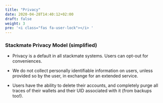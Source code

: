 ```yaml
---
title: "Privacy"
date: 2020-04-28T14:40:12+02:00
draft: false
weight: 3
pre: '<i class="fas fa-user-lock"></i> '
---
```



### Stackmate Privacy Model (simplified)


- Privacy is a default in all stackmate systems. Users can opt-out for conveniences.



- We do not collect personally identifiable information on users, unless provided so by the user, in exchange for an extended service.


- Users have the ability to delete their accounts, and completely purge all traces of their wallets and their UID associated with it (from backups too!). 

